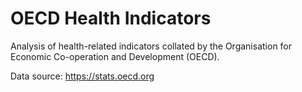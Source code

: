 # OECD Health Indicators

Analysis of health-related indicators collated by the Organisation for Economic Co-operation and Development (OECD).

Data source: https://stats.oecd.org
